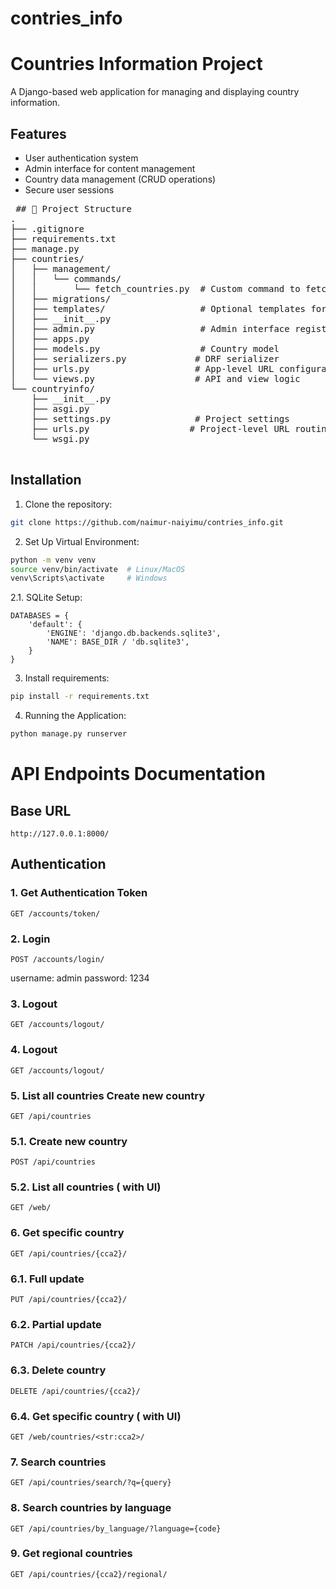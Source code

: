 ﻿# contries_info
# Countries Information Project

A Django-based web application for managing and displaying country information.

## Features
- User authentication system
- Admin interface for content management
- Country data management (CRUD operations)
- Secure user sessions

<pre lang="markdown"> ## 📁 Project Structure 
.
├── .gitignore
├── requirements.txt
├── manage.py
├── countries/
│   ├── management/
│   │   └── commands/
│   │       └── fetch_countries.py  # Custom command to fetch and store country data
│   ├── migrations/
│   ├── templates/                  # Optional templates for HTML views
│   ├── __init__.py
│   ├── admin.py                    # Admin interface registration
│   ├── apps.py
│   ├── models.py                   # Country model
│   ├── serializers.py             # DRF serializer
│   ├── urls.py                    # App-level URL configuration
│   └── views.py                   # API and view logic
└── countryinfo/
    ├── __init__.py
    ├── asgi.py
    ├── settings.py                # Project settings
    ├── urls.py                   # Project-level URL routing
    └── wsgi.py

</pre>

## Installation
1. Clone the repository:
```bash
git clone https://github.com/naimur-naiyimu/contries_info.git
```
2. Set Up Virtual Environment:
```bash
python -m venv venv
source venv/bin/activate  # Linux/MacOS
venv\Scripts\activate     # Windows
```
2.1. SQLite Setup: 
```
DATABASES = {
    'default': {
        'ENGINE': 'django.db.backends.sqlite3',
        'NAME': BASE_DIR / 'db.sqlite3',
    }
}
```
3. Install requirements:
```bash
pip install -r requirements.txt
```
4. Running the Application:
```bash
python manage.py runserver
```

# API Endpoints Documentation

## Base URL
```http://127.0.0.1:8000/```

## Authentication

### 1. Get Authentication Token
```http
GET /accounts/token/
```
### 2. Login
```http
POST /accounts/login/
```
username: admin
password: 1234

### 3. Logout
```http
GET /accounts/logout/
```
### 4. Logout
```http
GET /accounts/logout/
```
### 5. List all countries Create new country
```http
GET /api/countries
```
### 5.1. Create new country
```http
POST /api/countries
```
### 5.2. List all countries ( with UI)
```http
GET /web/
```
### 6. Get specific country
```http
GET /api/countries/{cca2}/
```
### 6.1. Full update
```http
PUT /api/countries/{cca2}/
```
### 6.2. Partial update
```http
PATCH /api/countries/{cca2}/
```
### 6.3. Delete country
```http
DELETE /api/countries/{cca2}/
```
### 6.4. Get specific country ( with UI)
```http
GET /web/countries/<str:cca2>/
```
### 7. Search countries
```http
GET /api/countries/search/?q={query}
```
### 8. Search countries by language 
```http
GET /api/countries/by_language/?language={code}
```

### 9. Get regional countries
```http
GET /api/countries/{cca2}/regional/ 
```


